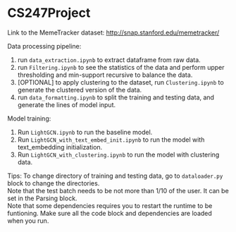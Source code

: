 # CS247Project
Link to the MemeTracker dataset:
http://snap.stanford.edu/memetracker/

Data processing pipeline: 
1. run `data_extraction.ipynb` to extract dataframe from raw data. 
2. run `Filtering.ipynb` to see the statistics of the data and perform upper thresholding and min-support recursive to balance the data. 
3. [OPTIONAL] to apply clustering to the dataset, run `Clustering.ipynb` to generate the clustered version of the data. 
4. run `data_formatting.ipynb` to split the training and testing data, and generate the lines of model input. 


Model training: 
1. Run `LightGCN.ipynb` to run the baseline model. 
2. Run `LightGCN_with_text_embed_init.ipynb` to run the model with text_embedding initialization. 
3. Run `LightGCN_with_clustering.ipynb` to run the model with clustering data. 

Tips: 
To change directory of training and testing data, go to `dataloader.py` block to change the directories. \
Note that the test batch needs to be not more than 1/10 of the user. It can be set in the Parsing block. \
Note that some dependencies requires you to restart the runtime to be funtioning. Make sure all the code block and dependencies are loaded when you run. 
